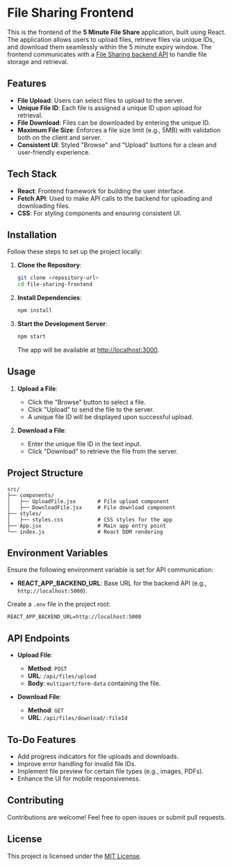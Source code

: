 # File Sharing Frontend

This is the frontend of the **5 Minute File Share** application, built using React. The application allows users to upload files, retrieve files via unique IDs, and download them seamlessly within the 5 minute expiry window. The frontend communicates with a [File Sharing backend API](https://github.com/JaakkoLipp/send-backend) to handle file storage and retrieval.


## Features

- **File Upload**: Users can select files to upload to the server.
- **Unique File ID**: Each file is assigned a unique ID upon upload for retrieval.
- **File Download**: Files can be downloaded by entering the unique ID.
- **Maximum File Size**: Enforces a file size limit (e.g., 5MB) with validation both on the client and server.
- **Consistent UI**: Styled "Browse" and "Upload" buttons for a clean and user-friendly experience.


## Tech Stack

- **React**: Frontend framework for building the user interface.
- **Fetch API**: Used to make API calls to the backend for uploading and downloading files.
- **CSS**: For styling components and ensuring consistent UI.


## Installation

Follow these steps to set up the project locally:

1. **Clone the Repository**:

   ```bash
   git clone <repository-url>
   cd file-sharing-frontend
   ```

2. **Install Dependencies**:

   ```bash
   npm install
   ```

3. **Start the Development Server**:
   ```bash
   npm start
   ```
   The app will be available at [http://localhost:3000](http://localhost:3000).


## Usage

1. **Upload a File**:

   - Click the "Browse" button to select a file.
   - Click "Upload" to send the file to the server.
   - A unique file ID will be displayed upon successful upload.

2. **Download a File**:
   - Enter the unique file ID in the text input.
   - Click "Download" to retrieve the file from the server.


## Project Structure

```
src/
├── components/
│   ├── UploadFile.jsx       # File upload component
│   ├── DownloadFile.jsx     # File download component
├── styles/
│   ├── styles.css           # CSS styles for the app
├── App.jsx                  # Main app entry point
└── index.js                 # React DOM rendering
```


## Environment Variables

Ensure the following environment variable is set for API communication:

- **REACT_APP_BACKEND_URL**: Base URL for the backend API (e.g., `http://localhost:5000`).

Create a `.env` file in the project root:

```env
REACT_APP_BACKEND_URL=http://localhost:5000
```


## API Endpoints

- **Upload File**:

  - **Method**: `POST`
  - **URL**: `/api/files/upload`
  - **Body**: `multipart/form-data` containing the file.

- **Download File**:
  - **Method**: `GET`
  - **URL**: `/api/files/download/:fileId`


## To-Do Features

- Add progress indicators for file uploads and downloads.
- Improve error handling for invalid file IDs.
- Implement file preview for certain file types (e.g., images, PDFs).
- Enhance the UI for mobile responsiveness.


## Contributing

Contributions are welcome! Feel free to open issues or submit pull requests.

## License

This project is licensed under the [MIT License](LICENSE).
